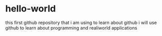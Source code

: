 # hello-world
this first github repository that i am using to learn about github
i will use github to learn about programming and realiworld applications
